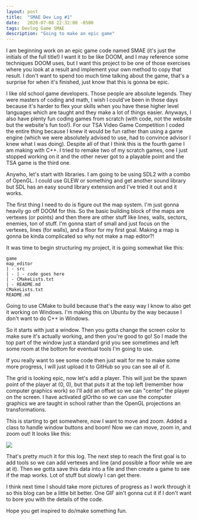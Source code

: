 ```yaml
---
layout: post
title:  "SMAE Dev Log #1"
date:   2020-07-08 22:32:00 -0500
tags: Devlog Game SMAE
description: "Going to make an epic game"
---
```


I am beginning work on an epic game code named SMAE (it's just the initials of the full title!)
I want it to be like DOOM, and I may reference some techniques DOOM uses, but I want this project
to be one of those exercises where you look at a result and implement your own method to copy that
result. I don't want to spend too much time talking about the game, that's a surprise for when it's
finished, just know that this is gonna be epic.

I like old school game developers. Those people are absolute legends. They were masters of coding and
math, I wish I could've been in those days because it's harder to flex your skills when you have these
higher level languages which are taught and they make a lot of things easier. Anyways, I also have
plenty fun coding games from scratch (with code, not the website but the website's fun too!). For
our TSA Video Game Competition I coded the entire thing because I knew it would be fun rather than using
a game engine (which we were absolutely advised to use, had to convince advisor I knew what I was doing).
Despite all of that I think this is the fourth game I am making with C++. I tried to remake two of my
scratch games, one I just stopped working on it and the other never got to a playable point and the TSA
game is the third one.

Anywho, let's start with libraries. I am going to be using SDL2 with a combo of OpenGL. I could use
GLEW or something and get another sound library but SDL has an easy sound library extension and I've
tried it out and it works.

The first thing I need to do is figure out the map system. I'm just gonna heavily go off DOOM for this. So
the basic building block of the maps are vertexes (or points) and then there are other stuff like lines, walls,
sectors, enemies, ton of stuff. I'm gonna start of small and just focus on the vertexes, lines (for walls), and
a floor for my first goal. Making a map is gonna be kinda complicated so why not make a map editor?!

It was time to begin structuring my project, it is going somewhat like this:
```
game
map_editor
| - src
| - | - code goes here
| - CMakeLists.txt
| - README.md
CMakeLists.txt
README.md
```

Going to use CMake to build because that's the easy way I know to also get it working on Windows. I'm making this on
Ubuntu by the way because I don't want to do C++ in Windows.

So it starts with just a window. Then you gotta change the screen color to make sure it's actually working, and then you're
good to go! So I made the top part of the window just a standard grid you see sometimes and left some room at the bottom
for eventual tools I'm going to use.

If you really want to see some code then just wait for me to make some more progress, I will just upload it to GitHub so
you can see all of it.

The grid is looking epic, now let's add a player. This will just be the spawn point of the player at (0, 0), but that puts
it at the top left (remember how computer graphics work) so I'll add an offset so we can "center" the player on the screen.
I have activated glOrtho so we can use the computer graphics we are taught in school rather than the OpenGL projections
an transformations.

This is starting to get somewhere, now I want to move and zoom. Added a class to handle window buttons and boom! Now we
can move, zoom in, and zoom out! It looks like this:

<img src="https://mistermjir.github.io/assets/images/smae/smae_dev_log_1.gif">

That's pretty much it for this log. The next step to reach the first goal is to add tools so we can add vertexes and line
(and possible a floor while we are at it). Then we gotta save this data into a file and then create a game to see if the
map works. Lot of stuff but slowly I can get there.

I think next time I should take more pictures of progress as I work through it so this blog can be a little bit better. One
GIF ain't gonna cut it if I don't want to bore you with the details of the code.

Hope you get inspired to do/make something fun.
